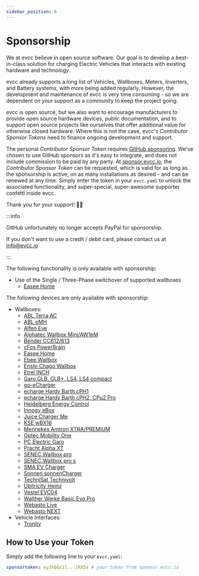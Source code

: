 ```yaml
---
sidebar_position: 6
---
```


# Sponsorship

We at evcc believe in open source software. Our goal is to develop a best-in-class solution for charging Electric Vehicles that interacts with existing hardware and technology.

evcc already supports a long list of Vehicles, Wallboxes, Meters, Inverters, and Battery systems, with more being added regularly. However, the development and maintenance of evcc is very time consuming - so we are dependent on your support as a community to keep the project going.

evcc is open source, but we also want to encourage manufacturers to provide open source hardware devices, public documentation, and to support open source projects like ourselves that offer additional value for otherwise closed hardware. Where this is not the case, evcc's _Contributor Sponsor Tokens_ need to finance ongoing development and support.

The personal _Contributor Sponsor Token_ requires [GitHub sponsoring](https://github.com/sponsors/evcc-io). We've chosen to use GitHub sponsors as it's easy to integrate, and does not include commission to be paid by any party. At [sponsor.evcc.io](https://sponsor.evcc.io), the _Contributor Sponsor Token_ can be requested, which is valid for as long as the sponsorship is active, on as many installations as desired - and can be renewed at any time. Simply enter the token in your `evcc.yaml` to unlock the associated functionality, and super-special, super-awesome supporter confetti inside evcc.

Thank you for your support! 💚🎉

:::info

GitHub unfortunately no longer accepts PayPal for sponsorship.

If you don't want to use a credit / debit card, please contact us at info@evcc.io

:::

The following functionality is only available with sponsorship:

- Use of the Single / Three-Phase switchover of supported wallboxes
  - [Easee Home](/docs/devices/chargers#easee-home-)

The following devices are only available with sponsorship:

- Wallboxes:
  - [ABL Terra AC](/docs/devices/chargers#abb-terra-ac-)
  - [ABL eMH](/docs/devices/chargers#abl-emh-)
  - [Alfen Eve](/docs/devices/chargers#alfen-eve-)
  - [Alphatec Wallbox Mini/AW1eM](/docs/devices/chargers#alphatec-wallbox-mini-aw1em-)
  - [Bender CC612/613](/docs/devices/chargers#bender-cc612613-)
  - [cFos PowerBrain](/docs/devices/chargers#cfos-powerbrain-)
  - [Easee Home](/docs/devices/chargers#easee-home-)
  - [Ebee Wallbox](/docs/devices/chargers#ebee-wallbox-)
  - [Ensto Chago Wallbox](/docs/devices/chargers#ensto-chago-wallbox-)
  - [Etrel INCH](/docs/devices/chargers#etrel-inch-)
  - [Garo GLB, GLB+, LS4, LS4 compact](/docs/devices/chargers#garo-glb-glb-ls4-ls4-compact-)
  - [go-eCharger](/docs/devices/chargers#go-echarger)
  - [echarge Hardy Barth cPH1](/docs/devices/chargers#cph1--)
  - [echarge Hardy Barth cPH2, CPμ2 Pro](/docs/devices/chargers#cph2-cpμ2--)
  - [Heidelberg Energy Control](/docs/devices/chargers#heidelberg-energy-control-)
  - [Innogy eBox](/docs/devices/chargers#innogy-ebox-)
  - [Juice Charger Me](/docs/devices/chargers#juice-charger-me-)
  - [KSE wBX16](/docs/devices/chargers#kse-wbx16-)
  - [Mennekes Amtron XTRA/PREMIUM](/docs/devices/chargers#amtron-xtra-amtron-premium--)
  - [Optec Mobility One](/docs/devices/chargers#optec-mobility-one-)
  - [PC Electric Garo](/docs/devices/chargers#pc-electric-garo-)
  - [Pracht Alpha XT](/docs/devices/chargers#pracht-alpha-xt-)
  - [SENEC.Wallbox pro](/docs/devices/chargers#senecwallbox-pro--)
  - [SENEC.Wallbox pro s](/docs/devices/chargers#senecwallbox-pro-s--)
  - [SMA EV Charger](/docs/devices/chargers#sma-ev-charger-)
  - [Sonnen sonnenCharger](/docs/devices/chargers#sonnen-sonnencharger-)
  - [TechniSat Technivolt](/docs/devices/chargers#technisat-technivolt-)
  - [Ubitricity Heinz](/docs/devices/chargers#ubitricity-heinz-)
  - [Vestel EVC04](/docs/devices/chargers#vestel-evc04-)
  - [Walther Werke Basic Evo Pro](/docs/devices/chargers#walther-werke-basic-evo-pro-)
  - [Webasto Live](/docs/devices/chargers#live--)
  - [Webasto NEXT](/docs/devices/chargers#next--)
- Vehicle Interfaces:
  - [Tronity](/docs/devices/vehicles#tronity--)

## How to Use your Token

Simply add the following line to your `evcc.yaml`:

```yaml title="evcc.yaml"
sponsortoken: eyJhbGci[...]RX5s # your token from sponsor.evcc.io
```
